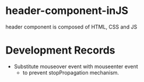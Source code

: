# header-component-inJS
header component is composed of HTML, CSS and JS 


# Development Records
+ Substitute mouseover event with mouseenter event
  + to prevent stopPropagation mechanism.
